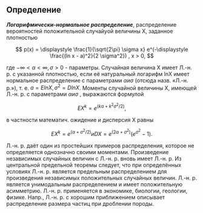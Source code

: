 ## Определение

***Логарифмически-нормальное распределение***,  распределение вероятностей положительной 
случайyой величины X, заданное плотностью

$$ p(x) = \displaystyle \frac{1}{\sqrt{2\pi} \sigma x} e^(-\displaystyle \frac{(ln x - a)^2}{2 \sigma^2}) , x > 0,
$$

где $-\infty < \alpha < \infty, \sigma > 0$ - параметры. Случайная величина X имеет Л.-н. р. с 
указанной плотноcтью, если её натуральный логарифм lnX имеет нормальное распределение с 
параметрами $\alpha и \sigma$ (отсюда назв. «Л.-н. р.»), т. е. $a=E lnX, σ^2=D lnX$. Моменты случайной 
величины X, имеющей Л.-н. р. с параметрами $\alpha и \sigma$ , выражаются формулой

$$ E X^k = e^(k\alpha + k^2 \sigma^2 / 2),
$$

в частности математич. ожидение и дисперсия X равны

$$ E X^k = e^(\alpha + \sigma^2 / 2) и DX = e^(2 \alpha + \sigma^2) (e^\sigma^2 - 1).
$$

Л.-н. р. даёт один из простейших примеров распределения, которое не определяется однозначно 
своими моментами. Произведение независимых случайных величин с Л.-н. р. вновь имеет Л.-н. р. 
Из центральной предельной теоремы следует, что при определённых условиях Л.-н. р. является 
предельным распределением для произведения независимых положительных случайных величин. Л.-н. р. 
является унимодальным распределением и имеет положительную асимметрию. Л.-н. р. применяется в 
экономике, биологии, геологии, физике. Напр., Л.-н. р. с хорошим приближением описывает 
распределение размера частиц при дроблении породы.
